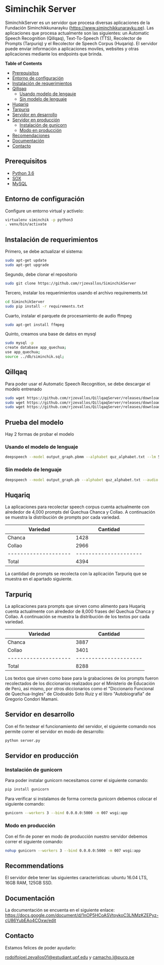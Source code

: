 # Siminchik Server

SiminchikServer es un servidor que procesa diversas aplicaciones de la Fundación Siminchikkunarayku (https://www.siminchikkunarayku.pe). Las aplicaciones que procesa actualmente son las siguientes: un Automatic Speech Recognition (Qillqaq), Text-To-Speech (TTS), Recolector de Prompts (Tarpuriq) y el Recolector de Speech Corpus (Huqariq). El servidor puede enviar información a aplicaciones moviles, websites y otras aplicaciones mediante los endpoints que brinda.


**Table of Contents**

- [Prerequisitos](#prerequisitos)
- [Entorno de configuración](#entorno-de-configuración)
- [Instalación de requerimientos](#instalación-de-requerimientos)
- [Qillqaq](#qillqaq)
  - [Usando modelo de lengauje](#usando-modelo-de-lenguaje)
  - [Sin modelo de lenguaje](#sin-modelo-de-languaje)
- [Huqariq](#huqariq)
- [Tarpuriq](#tarpuriq)
- [Servidor en desarrollo](#servidor-en-desarrollo)
- [Servidor en producción](#servidor-en-producción)
  - [Instalación de gunicorn](#instalación-de-gunicorn)
  - [Modo en producción](#modo-en-producción)
- [Recomendaciones](#recomendaciones)
- [Documentación](#documentación)
- [Contacto](#contacto)

## Prerequisitos

* [Python 3.6](https://www.python.org/)
* [SOX](http://sox.sourceforge.net/)
* [MySQL](https://www.mysql.com)

## Entorno de configuración

Configure un entorno virtual y actívelo:

```bash
virtualenv siminchik -p python3
. venv/bin/activate
```

## Instalación de requerimientos

Primero, se debe actualizar el sistema:

```bash
sudo apt-get update
sudo apt-get upgrade
```

Segundo, debe clonar el repositorio

```bash
sudo git clone https://github.com/rjzevallos/SiminchikServer
```

Tercero, instalar los requerimientos usando el archivo requirements.txt

```bash
cd SiminchikServer
sudo pip install -r requirements.txt
```

Cuarto, instalar el parquete de procesamiento de audio ffmpeg

```bash
sudo apt-get install ffmpeg
```

Quinto, creamos una base de datos en mysql

```bash
sudo mysql -p
create database app_quechua;
use app_quechua;
source ../db/siminchik.sql;
```

## Qillqaq

Para poder usar el Automatic Speech Recognition, se debe descargar el modelo entrenado

```bash
sudo wget https://github.com/rjzevallos/QillqaqServer/releases/download/v0.01/5-gram.binary
sudo wget https://github.com/rjzevallos/QillqaqServer/releases/download/v0.01/output_graph.pb
sudo wget https://github.com/rjzevallos/QillqaqServer/releases/download/v0.01/quz_trie
```

## Prueba del modelo

Hay 2 formas de probar el modelo

### Usando el modelo de lenguaje

```bash
deepspeech --model output_graph.pbmm --alphabet quz_alphabet.txt --lm 5-gram.binary --trie quz_trie --audio hatispa.wav
```

### Sin modelo de lenguaje

```bash
deepspeech --model output_graph.pb --alphabet quz_alphabet.txt --audio hatispa.wav
```


## Huqariq

La aplicaciones para recolectar speech corpus cuenta actualmente con alrededor de 4,000 prompts del Quechua Chanca y Collao.
A continuación se muestra la distribución de prompts por cada variedad.


| Variedad             | Cantidad             |
| -------------------- | ---------------------|
| Chanca               | 1428                 |
| Collao               | 2966                 |
| -------------------- | ---------------------|
| Total                | 4394                 |


La cantidad de prompts se recolecta con la aplicación Tarpuriq que se muestra en el apartado siguiente.



## Tarpuriq

La aplicaciones para prompts que sirven como alimento para Huqariq cuenta actualmente con alrededor de 8,000 frases del Quechua Chanca y Collao.
A continuación se muestra la distribución de los textos por cada variedad.


| Variedad             | Cantidad             |
| -------------------- | ---------------------|
| Chanca               | 3887                 |
| Collao               | 3401                 |
| -------------------- | ---------------------|
| Total                | 8288                 |


Los textos que sirven como base para la grabaciones de los prompts fueron recolectados de los diccionarios realizados por el Ministerio de Educación de Perú, asi mismo, por otros diccionarios como el "Diccionario Funcional de Quechua-Ingles" de Clodoaldo Soto Ruiz y el libro "Autobiografía" de Gregorio Condori Mamani.

## Servidor en desarrollo

Con el fin testear el funcionamiento del servidor, el siguiente comando nos permite correr el servidor en modo de desarrollo:

```bash
python server.py
```

## Servidor en producción

### Instalación de gunicorn

Para poder instalar gunicorn necesitamos correr el siguiente comando:

```bash
pip install gunicorn
```

Para verificar si instalamos de forma correcta gunicorn debemos colocar el siguiente comando:

```bash
gunicorn --workers 3 --bind 0.0.0.0:5000 -m 007 wsgi:app
```

### Modo en producción

Con el fin de poner en modo de producción nuestro servidor debemos correr el siguiente comando:

```bash
nohup gunicorn --workers 3 --bind 0.0.0.0:5000 -m 007 wsgi:app
```

## Recommendations

El servidor debe tener las siguientes características: ubuntu 16.04 LTS, 16GB RAM, 125GB SSD.


## Documentación

La documentación se encuenta en el siguiente enlace: https://docs.google.com/document/d/1nOP5HCoASVtoykoC3LNMzKZEPyz-cU86YubEAo4COxw/edit

## Contacto

Estamos felices de poder ayudarlo:

rodolfojoel.zevallos01@estudiant.upf.edu y
camacho.l@pucp.pe
